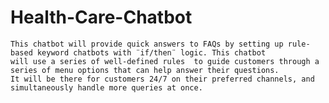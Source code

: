 # Health-Care-Chatbot

    This chatbot will provide quick answers to FAQs by setting up rule-based keyword chatbots with ¨if/then¨ logic. This chatbot 
    will use a series of well-defined rules  to guide customers through a series of menu options that can help answer their questions. 
    It will be there for customers 24/7 on their preferred channels, and simultaneously handle more queries at once. 
